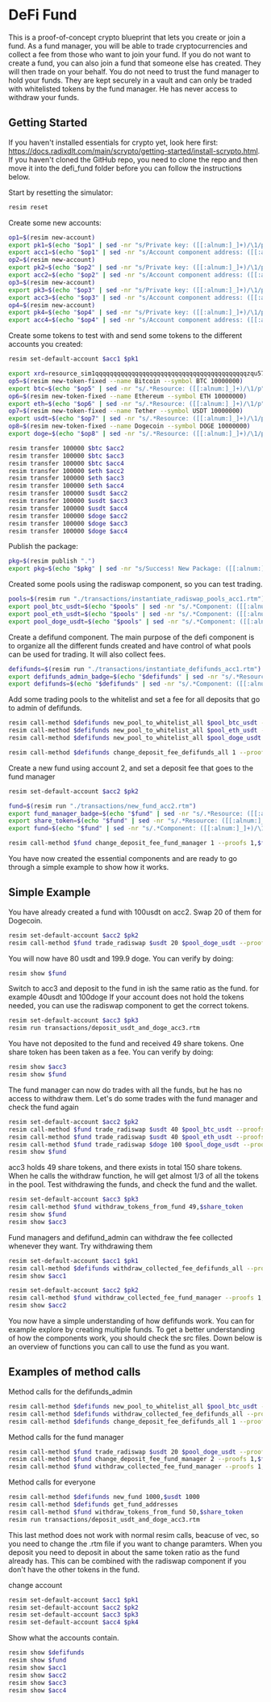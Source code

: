 # DeFi Fund

This is a proof-of-concept crypto blueprint that lets you create or join a fund. As a fund manager, you will be able to trade cryptocurrencies and collect a fee from those who want to join your fund. If you do not want to create a fund, you can also join a fund that someone else has created. They will then trade on your behalf. You do not need to trust the fund manager to hold your funds. They are kept securely in a vault and can only be traded with whitelisted tokens by the fund manager. He has never access to withdraw your funds.

## Getting Started

If you haven't installed essentials for crypto yet, look here first: https://docs.radixdlt.com/main/scrypto/getting-started/install-scrypto.html. If you haven't cloned the GitHub repo, you need to clone the repo and then move it into the defi_fund folder before you can follow the instructions below.

Start by resetting the simulator:

```sh
resim reset
```

Create some new accounts:

```sh
op1=$(resim new-account)
export pk1=$(echo "$op1" | sed -nr "s/Private key: ([[:alnum:]_]+)/\1/p")
export acc1=$(echo "$op1" | sed -nr "s/Account component address: ([[:alnum:]_]+)/\1/p")
op2=$(resim new-account)
export pk2=$(echo "$op2" | sed -nr "s/Private key: ([[:alnum:]_]+)/\1/p")
export acc2=$(echo "$op2" | sed -nr "s/Account component address: ([[:alnum:]_]+)/\1/p")
op3=$(resim new-account)
export pk3=$(echo "$op3" | sed -nr "s/Private key: ([[:alnum:]_]+)/\1/p")
export acc3=$(echo "$op3" | sed -nr "s/Account component address: ([[:alnum:]_]+)/\1/p")
op4=$(resim new-account)
export pk4=$(echo "$op4" | sed -nr "s/Private key: ([[:alnum:]_]+)/\1/p")
export acc4=$(echo "$op4" | sed -nr "s/Account component address: ([[:alnum:]_]+)/\1/p")
```

Create some tokens to test with and send some tokens to the different accounts you created:

```sh
resim set-default-account $acc1 $pk1

export xrd=resource_sim1qqqqqqqqqqqqqqqqqqqqqqqqqqqqqqqqqqqqqqqqqqzqu57yag
op5=$(resim new-token-fixed --name Bitcoin --symbol BTC 10000000)
export btc=$(echo "$op5" | sed -nr "s/.*Resource: ([[:alnum:]_]+)/\1/p")
op6=$(resim new-token-fixed --name Ethereum --symbol ETH 10000000)
export eth=$(echo "$op6" | sed -nr "s/.*Resource: ([[:alnum:]_]+)/\1/p")
op7=$(resim new-token-fixed --name Tether --symbol USDT 10000000)
export usdt=$(echo "$op7" | sed -nr "s/.*Resource: ([[:alnum:]_]+)/\1/p")
op8=$(resim new-token-fixed --name Dogecoin --symbol DOGE 10000000)
export doge=$(echo "$op8" | sed -nr "s/.*Resource: ([[:alnum:]_]+)/\1/p")

resim transfer 100000 $btc $acc2
resim transfer 100000 $btc $acc3
resim transfer 100000 $btc $acc4
resim transfer 100000 $eth $acc2
resim transfer 100000 $eth $acc3
resim transfer 100000 $eth $acc4
resim transfer 100000 $usdt $acc2
resim transfer 100000 $usdt $acc3
resim transfer 100000 $usdt $acc4
resim transfer 100000 $doge $acc2
resim transfer 100000 $doge $acc3
resim transfer 100000 $doge $acc4
```

Publish the package:

```sh
pkg=$(resim publish ".")
export pkg=$(echo "$pkg" | sed -nr "s/Success! New Package: ([[:alnum:]_]+)/\1/p")
```

Created some pools using the radiswap component, so you can test trading.

```sh
pools=$(resim run "./transactions/instantiate_radiswap_pools_acc1.rtm")
export pool_btc_usdt=$(echo "$pools" | sed -nr "s/.*Component: ([[:alnum:]_]+)/\1/p" | sed '1q;d')
export pool_eth_usdt=$(echo "$pools" | sed -nr "s/.*Component: ([[:alnum:]_]+)/\1/p" | sed '2q;d')
export pool_doge_usdt=$(echo "$pools" | sed -nr "s/.*Component: ([[:alnum:]_]+)/\1/p" | sed '3q;d')
```

Create a defifund component. The main purpose of the defi component is to organize all the different funds created and have control of what pools can be used for trading. It will also collect fees.

```sh
defifunds=$(resim run "./transactions/instantiate_defifunds_acc1.rtm")
export defifunds_admin_badge=$(echo "$defifunds" | sed -nr "s/.*Resource: ([[:alnum:]_]+)/\1/p")
export defifunds=$(echo "$defifunds" | sed -nr "s/.*Component: ([[:alnum:]_]+)/\1/p")
```

Add some trading pools to the whitelist and set a fee for all deposits that go to admin of defifunds.

```sh
resim call-method $defifunds new_pool_to_whitelist_all $pool_btc_usdt --proofs 1,$defifunds_admin_badge
resim call-method $defifunds new_pool_to_whitelist_all $pool_eth_usdt --proofs 1,$defifunds_admin_badge
resim call-method $defifunds new_pool_to_whitelist_all $pool_doge_usdt --proofs 1,$defifunds_admin_badge

resim call-method $defifunds change_deposit_fee_defifunds_all 1 --proofs 1,$defifunds_admin_badge
```

Create a new fund using account 2, and set a deposit fee that goes to the fund manager

```sh
resim set-default-account $acc2 $pk2

fund=$(resim run "./transactions/new_fund_acc2.rtm")
export fund_manager_badge=$(echo "$fund" | sed -nr "s/.*Resource: ([[:alnum:]_]+)/\1/p" | sed '1q;d')
export share_token=$(echo "$fund" | sed -nr "s/.*Resource: ([[:alnum:]_]+)/\1/p" | sed '3q;d')
export fund=$(echo "$fund" | sed -nr "s/.*Component: ([[:alnum:]_]+)/\1/p")

resim call-method $fund change_deposit_fee_fund_manager 1 --proofs 1,$fund_manager_badge

```

You have now created the essential components and are ready to go through a simple example to show how it works.



## Simple Example

You have already created a fund with 100usdt on acc2. Swap 20 of them for Dogecoin.

```sh
resim set-default-account $acc2 $pk2
resim call-method $fund trade_radiswap $usdt 20 $pool_doge_usdt --proofs 1,$fund_manager_badge
```

You will now have 80 usdt and 199.9 doge. You can verify by doing:

```sh
resim show $fund
```

Switch to acc3 and deposit to the fund in ish the same ratio as the fund. for example 40usdt and 100doge
If your account does not hold the tokens needed, you can use the radiswap component to get the correct tokens.

```sh
resim set-default-account $acc3 $pk3
resim run transactions/deposit_usdt_and_doge_acc3.rtm
```

You have not deposited to the fund and received 49 share tokens. One share token has been taken as a fee. You can verify by doing:

```sh
resim show $acc3
resim show $fund
```

The fund manager can now do trades with all the funds, but he has no access to withdraw them.
Let's do some trades with the fund manager and check the fund again

```sh
resim set-default-account $acc2 $pk2
resim call-method $fund trade_radiswap $usdt 40 $pool_btc_usdt --proofs 1,$fund_manager_badge
resim call-method $fund trade_radiswap $usdt 40 $pool_eth_usdt --proofs 1,$fund_manager_badge
resim call-method $fund trade_radiswap $doge 100 $pool_doge_usdt --proofs 1,$fund_manager_badge
resim show $fund
```

acc3 holds 49 share tokens, and there exists in total 150 share tokens. When he calls the withdraw function,
he will get almost 1/3 of all the tokens in the pool. Test withdrawing the funds, and check the fund and the wallet.

```sh
resim set-default-account $acc3 $pk3
resim call-method $fund withdraw_tokens_from_fund 49,$share_token
resim show $fund
resim show $acc3
```

Fund managers and defifund_admin can withdraw the fee collected whenever they want. Try withdrawing them

```sh
resim set-default-account $acc1 $pk1
resim call-method $defifunds withdraw_collected_fee_defifunds_all --proofs 1,$defifunds_admin_badge
resim show $acc1

resim set-default-account $acc2 $pk2
resim call-method $fund withdraw_collected_fee_fund_manager --proofs 1,$fund_manager_badge
resim show $acc2
```

You now have a simple understanding of how defifunds work. You can for example explore by creating multiple funds. To get a better understanding of how the components work, you should check the src files. Down below is an overview of functions you can call to use the fund as you want. 


## Examples of method calls 

Method calls for the defifunds_admin
```sh
resim call-method $defifunds new_pool_to_whitelist_all $pool_btc_usdt --proofs 1,$defifunds_admin_badge
resim call-method $defifunds withdraw_collected_fee_defifunds_all --proofs 1,$defifunds_admin_badge
resim call-method $defifunds change_deposit_fee_defifunds_all 1 --proofs 1,$defifunds_admin_badge
```


Method calls for the fund manager
```sh
resim call-method $fund trade_radiswap $usdt 20 $pool_doge_usdt --proofs 1,$fund_manager_badge
resim call-method $fund change_deposit_fee_fund_manager 2 --proofs 1,$fund_manager_badge
resim call-method $fund withdraw_collected_fee_fund_manager --proofs 1,$fund_manager_badge
```


Method calls for everyone
```sh
resim call-method $defifunds new_fund 1000,$usdt 1000
resim call-method $defifunds get_fund_addresses
resim call-method $fund withdraw_tokens_from_fund 50,$share_token
resim run transactions/deposit_usdt_and_doge_acc3.rtm
```
This last method does not work with normal resim calls, beacuse of vec<Bucket>, so you need to change the .rtm file if you want to change paramters. When you deposit you need to deposit in about the same token ratio as the fund already has. This can be combined with the radiswap component if you don't have the other tokens in the fund. 


change account
```sh
resim set-default-account $acc1 $pk1
resim set-default-account $acc2 $pk2
resim set-default-account $acc3 $pk3
resim set-default-account $acc4 $pk4
```


Show what the accounts contain.
```sh
resim show $defifunds
resim show $fund
resim show $acc1
resim show $acc2
resim show $acc3
resim show $acc4
```
